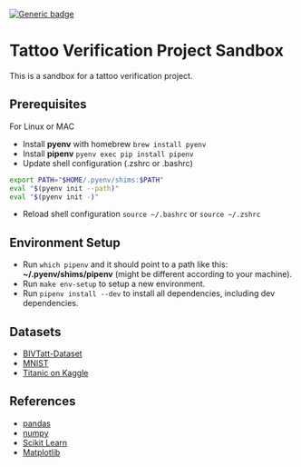 [![Generic badge](https://img.shields.io/badge/Python-3.12-blue.svg)](https://shields.io/)

# Tattoo Verification Project Sandbox

This is a sandbox for a tattoo verification project.

## Prerequisites

For Linux or MAC

- Install **pyenv** with homebrew `brew install pyenv`
- Install **pipenv** `pyenv exec pip install pipenv`
- Update shell configuration (.zshrc or .bashrc)

```bash
export PATH="$HOME/.pyenv/shims:$PATH"
eval "$(pyenv init --path)"
eval "$(pyenv init -)"
```

- Reload shell configuration `source ~/.bashrc` or `source ~/.zshrc`

## Environment Setup

- Run `which pipenv` and it should point to a path like this: **~/.pyenv/shims/pipenv** (might be different according to your machine).
- Run `make env-setup` to setup a new environment.
- Run `pipenv install --dev` to install all dependencies, including dev dependencies.

## Datasets

- [BIVTatt-Dataset](https://github.com/mnicolas94/BIVTatt-Dataset/tree/master)
- [MNIST](https://github.com/cvdfoundation/mnist)
- [Titanic on Kaggle](https://www.kaggle.com/c/titanic/overview)

## References

- [pandas](https://pandas.pydata.org/docs/index.html#)
- [numpy](https://numpy.org/doc/stable/index.html#)
- [Scikit Learn](https://scikit-learn.org/stable/index.html#)
- [Matplotlib](https://matplotlib.org/)
